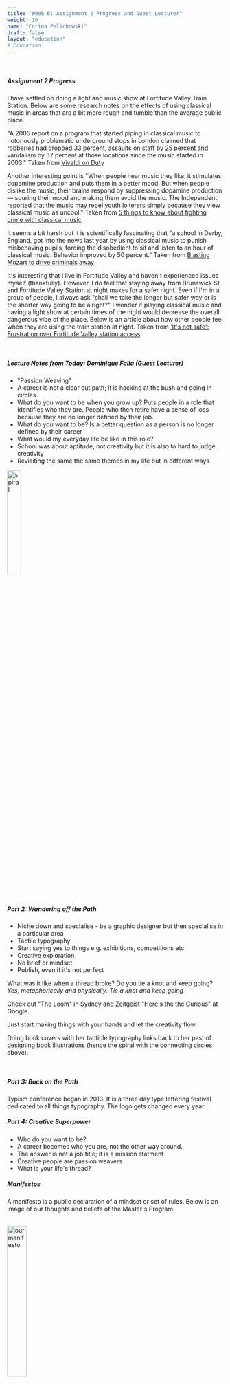 ```yaml
---
title: "Week 6: Assignment 2 Progress and Guest Lecturer"
weight: 10
name: "Corina Pelichowski"
draft: false
layout: "education"
# Education
---
```

<br>
<div class="container">
    <h5>
        Assignment 2 Progress
    </h5>
    <p>
        I have settled on doing a light and music show at Fortitude Valley Train Station. Below are some research notes on the effects of using classical music in areas that are a bit more rough and tumble than the average public place.
    </p>
    <p>
        "A 2005 report on a program that started piping in classical music to notoriously problematic underground stops in London claimed that robberies had dropped 33 percent, assaults on staff by 25 percent and vandalism by 37 percent at those locations since the music started in 2003." Taken from <a href="https://www.bsomusic.org/stories/vivaldi-on-duty/">Vivaldi on Duty</a>
    </p>
    <p>
        Another interesting point is "When people hear music they like, it stimulates dopamine production and puts them in a better mood. But when people dislike the music, their brains respond by suppressing dopamine production — souring their mood and making them avoid the music. The Independent reported that the music may repel youth loiterers simply because they view classical music as uncool." Taken from <a href="https://www.police1.com/bizarre/articles/5-things-to-know-about-fighting-crime-with-classical-music-wKqDTRPjOjgxtxx3/">5 things to know about fighting crime with classical music</a>
    </p>
    <p>
        It seems a bit harsh but it is scientifically fascinating that "a school in Derby, England, got into the news last year by using classical music to punish misbehaving pupils, forcing the disobedient to sit and listen to an hour of classical music. Behavior improved by 50 percent." Taken from <a href="https://www.washingtonpost.com/lifestyle/style/blasting-mozart-to-drive-criminals-away/2011/10/11/gIQAgDqPEQ_story.html">Blasting Mozart to drive criminals away</a>
    </p>
    <p>
        It's interesting that I live in Fortitude Valley and haven't experienced issues myself (thankfully). However, I do feel that staying away from Brunswick St and Fortitude Valley Station at night makes for a safer night. Even if I'm in a group of people, I always ask "shall we take the longer but safer way or is the shorter way going to be alright?" I wonder if playing classical music and having a light show at certain times of the night would decrease the overall dangerous vibe of the place. Below is an article about how other people feel when they are using the train station at night. Taken from <a href="https://www.brisbanetimes.com.au/national/queensland/its-not-safe-frustration-over-fortitude-valley-station-access-20170705-gx59w8.html">'It's not safe': Frustration over Fortitude Valley station access</a>
    </p>
    <br>
    <h5>
        Lecture Notes from Today: Dominique Falla (Guest Lecturer)
    </h5>
    <ul>
        <li>"Passion Weaving"</li>
        <li>A career is not a clear cut path; it is hacking at the bush and going in circles</li>
        <li>What do you want to be when you grow up? Puts people in a role that identifies who they are. People who then retire have a sense of loss because they are no longer defined by their job.</li>
        <li>What do you want to be? Is a better question as a person is no longer defined by their career</li>
        <li>What would my everyday life be like in this role?</li>
        <li>School was about aptitude, not creativity but it is also to hard to judge creativity</li>
        <li>Revisiting the same the same themes in my life but in different ways</li>
    </ul>
    <!--Images-->
    <div class="row">
        <div class="col">
            <img style="width: 25%" src="/img/master_of_design/masters_exp/spiral.png" alt="spiral">
        </div>
    </div>
    <br>
    <h5>Part 2: Wandering off the Path</h5>
    <ul>
        <li>Niche down and specialise - be a graphic designer but then specialise in a particular area</li>
        <li>Tactile typography</li>
        <li>Start saying yes to things e.g. exhibitions, competitions etc</li>
        <li>Creative exploration</li>
        <li>No brief or mindset</li>
        <li>Publish, even if it's not perfect</li>
    </ul>
    <p>
        What was it like when a thread broke? Do you tie a knot and keep going? <i>Yes, metaphorically and physically. Tie a knot and keep going</i>
    </p>
    <p>
        Check out "The Loom" in Sydney and Zeitgeist "Here's the the Curious" at Google.
    </p>
    <p>
        Just start making things with your hands and let the creativity flow.
    </p>
    <p>
        Doing book covers with her tacticle typography links back to her past of designing book illustrations (hence the spiral with the connecting circles above).
    </p>
    <br>
    <h5>Part 3: Back on the Path</h5>
    <p>
        Typism conference began in 2013. It is a three day type lettering festival dedicated to all things typography. The logo gets changed every year.
    </p>
    <h5>Part 4: Creative Superpower</h5>
    <ul>
        <li>Who do you want to be?</li>
        <li> A career becomes who you are, not the other way around.</li>
        <li>The answer is not a job title; it is a mission statment</li>
        <li>Creative people are passion weavers</li>
        <li>What is your life's thread?</li>
    </ul>
    <h5>Manifestos</h5>
    <p>
        A manifesto is a public declaration of a mindset or set of rules. Below is an image of our thoughts and beliefs of the Master's Program.
    </p>
    <br>
    <!--Images-->
    <div class="row">
        <div class="col">
            <img style="width: 30%" src="/img/master_of_design/masters_exp/our_manifesto.jpg" alt="our manifesto">
        </div>
    </div>
</div>